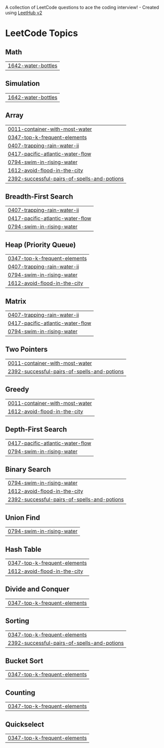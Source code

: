 A collection of LeetCode questions to ace the coding interview! - Created using [LeetHub v2](https://github.com/arunbhardwaj/LeetHub-2.0)
<!---LeetCode Topics Start-->
# LeetCode Topics
## Math
|  |
| ------- |
| [1642-water-bottles](https://github.com/beta-hulk05/Problem-Solving/tree/master/1642-water-bottles) |
## Simulation
|  |
| ------- |
| [1642-water-bottles](https://github.com/beta-hulk05/Problem-Solving/tree/master/1642-water-bottles) |
## Array
|  |
| ------- |
| [0011-container-with-most-water](https://github.com/beta-hulk05/Problem-Solving/tree/master/0011-container-with-most-water) |
| [0347-top-k-frequent-elements](https://github.com/beta-hulk05/Problem-Solving/tree/master/0347-top-k-frequent-elements) |
| [0407-trapping-rain-water-ii](https://github.com/beta-hulk05/Problem-Solving/tree/master/0407-trapping-rain-water-ii) |
| [0417-pacific-atlantic-water-flow](https://github.com/beta-hulk05/Problem-Solving/tree/master/0417-pacific-atlantic-water-flow) |
| [0794-swim-in-rising-water](https://github.com/beta-hulk05/Problem-Solving/tree/master/0794-swim-in-rising-water) |
| [1612-avoid-flood-in-the-city](https://github.com/beta-hulk05/Problem-Solving/tree/master/1612-avoid-flood-in-the-city) |
| [2392-successful-pairs-of-spells-and-potions](https://github.com/beta-hulk05/Problem-Solving/tree/master/2392-successful-pairs-of-spells-and-potions) |
## Breadth-First Search
|  |
| ------- |
| [0407-trapping-rain-water-ii](https://github.com/beta-hulk05/Problem-Solving/tree/master/0407-trapping-rain-water-ii) |
| [0417-pacific-atlantic-water-flow](https://github.com/beta-hulk05/Problem-Solving/tree/master/0417-pacific-atlantic-water-flow) |
| [0794-swim-in-rising-water](https://github.com/beta-hulk05/Problem-Solving/tree/master/0794-swim-in-rising-water) |
## Heap (Priority Queue)
|  |
| ------- |
| [0347-top-k-frequent-elements](https://github.com/beta-hulk05/Problem-Solving/tree/master/0347-top-k-frequent-elements) |
| [0407-trapping-rain-water-ii](https://github.com/beta-hulk05/Problem-Solving/tree/master/0407-trapping-rain-water-ii) |
| [0794-swim-in-rising-water](https://github.com/beta-hulk05/Problem-Solving/tree/master/0794-swim-in-rising-water) |
| [1612-avoid-flood-in-the-city](https://github.com/beta-hulk05/Problem-Solving/tree/master/1612-avoid-flood-in-the-city) |
## Matrix
|  |
| ------- |
| [0407-trapping-rain-water-ii](https://github.com/beta-hulk05/Problem-Solving/tree/master/0407-trapping-rain-water-ii) |
| [0417-pacific-atlantic-water-flow](https://github.com/beta-hulk05/Problem-Solving/tree/master/0417-pacific-atlantic-water-flow) |
| [0794-swim-in-rising-water](https://github.com/beta-hulk05/Problem-Solving/tree/master/0794-swim-in-rising-water) |
## Two Pointers
|  |
| ------- |
| [0011-container-with-most-water](https://github.com/beta-hulk05/Problem-Solving/tree/master/0011-container-with-most-water) |
| [2392-successful-pairs-of-spells-and-potions](https://github.com/beta-hulk05/Problem-Solving/tree/master/2392-successful-pairs-of-spells-and-potions) |
## Greedy
|  |
| ------- |
| [0011-container-with-most-water](https://github.com/beta-hulk05/Problem-Solving/tree/master/0011-container-with-most-water) |
| [1612-avoid-flood-in-the-city](https://github.com/beta-hulk05/Problem-Solving/tree/master/1612-avoid-flood-in-the-city) |
## Depth-First Search
|  |
| ------- |
| [0417-pacific-atlantic-water-flow](https://github.com/beta-hulk05/Problem-Solving/tree/master/0417-pacific-atlantic-water-flow) |
| [0794-swim-in-rising-water](https://github.com/beta-hulk05/Problem-Solving/tree/master/0794-swim-in-rising-water) |
## Binary Search
|  |
| ------- |
| [0794-swim-in-rising-water](https://github.com/beta-hulk05/Problem-Solving/tree/master/0794-swim-in-rising-water) |
| [1612-avoid-flood-in-the-city](https://github.com/beta-hulk05/Problem-Solving/tree/master/1612-avoid-flood-in-the-city) |
| [2392-successful-pairs-of-spells-and-potions](https://github.com/beta-hulk05/Problem-Solving/tree/master/2392-successful-pairs-of-spells-and-potions) |
## Union Find
|  |
| ------- |
| [0794-swim-in-rising-water](https://github.com/beta-hulk05/Problem-Solving/tree/master/0794-swim-in-rising-water) |
## Hash Table
|  |
| ------- |
| [0347-top-k-frequent-elements](https://github.com/beta-hulk05/Problem-Solving/tree/master/0347-top-k-frequent-elements) |
| [1612-avoid-flood-in-the-city](https://github.com/beta-hulk05/Problem-Solving/tree/master/1612-avoid-flood-in-the-city) |
## Divide and Conquer
|  |
| ------- |
| [0347-top-k-frequent-elements](https://github.com/beta-hulk05/Problem-Solving/tree/master/0347-top-k-frequent-elements) |
## Sorting
|  |
| ------- |
| [0347-top-k-frequent-elements](https://github.com/beta-hulk05/Problem-Solving/tree/master/0347-top-k-frequent-elements) |
| [2392-successful-pairs-of-spells-and-potions](https://github.com/beta-hulk05/Problem-Solving/tree/master/2392-successful-pairs-of-spells-and-potions) |
## Bucket Sort
|  |
| ------- |
| [0347-top-k-frequent-elements](https://github.com/beta-hulk05/Problem-Solving/tree/master/0347-top-k-frequent-elements) |
## Counting
|  |
| ------- |
| [0347-top-k-frequent-elements](https://github.com/beta-hulk05/Problem-Solving/tree/master/0347-top-k-frequent-elements) |
## Quickselect
|  |
| ------- |
| [0347-top-k-frequent-elements](https://github.com/beta-hulk05/Problem-Solving/tree/master/0347-top-k-frequent-elements) |
<!---LeetCode Topics End-->